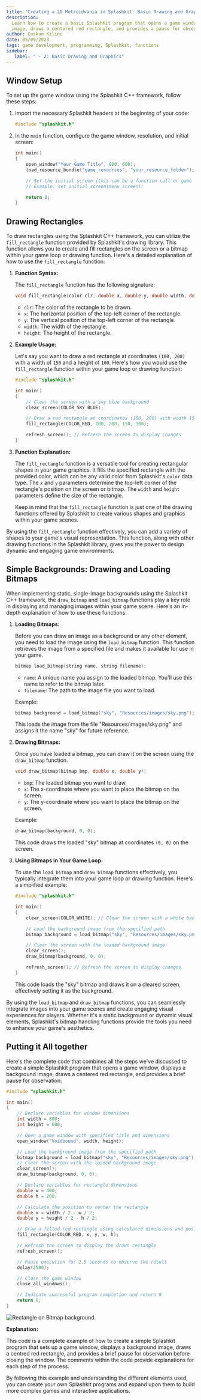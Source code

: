 ```yaml
---
title: "Creating a 2D Metroidvania in Splashkit: Basic Drawing and Graphics"
description:
  Learn how to create a basic SplashKit program that opens a game window, displays a background
  image, draws a centered red rectangle, and provides a pause for observation.
author: Coskun Kilinc
date: 05/09/2023
tags: game development, programming, Splashkit, functions
sidebar: 
   label: " - 2: Basic Drawing and Graphics"
---
```


## Window Setup

To set up the game window using the Splashkit C++ framework, follow these steps:

1. Import the necessary Splashkit headers at the beginning of your code:

   ```cpp
   #include "splashkit.h"
   ```

1. In the `main` function, configure the game window, resolution, and initial screen:

   ```cpp
   int main()
   {
       open_window("Your Game Title", 800, 600);
       load_resource_bundle("game_resources", "your_resource_folder");

       // Set the initial screen (this can be a function call or game loop)
       // Example: set_initial_screen(menu_screen);

       return 0;
   }
   ```

## Drawing Rectangles

To draw rectangles using the Splashkit C++ framework, you can utilize the `fill_rectangle` function
provided by Splashkit's drawing library. This function allows you to create and fill rectangles on
the screen or a bitmap within your game loop or drawing function. Here's a detailed explanation of
how to use the `fill_rectangle` function:

1. **Function Syntax:**

   The `fill_rectangle` function has the following signature:

   ```cpp
   void fill_rectangle(color clr, double x, double y, double width, double height);
   ```

   - `clr`: The color of the rectangle to be drawn.
   - `x`: The horizontal position of the top-left corner of the rectangle.
   - `y`: The vertical position of the top-left corner of the rectangle.
   - `width`: The width of the rectangle.
   - `height`: The height of the rectangle.

1. **Example Usage:**

   Let's say you want to draw a red rectangle at coordinates `(100, 200)` with a width of `150` and
   a height of `100`. Here's how you would use the `fill_rectangle` function within your game loop
   or drawing function:

   ```cpp
   #include "splashkit.h"

   int main()
   {
       // Clear the screen with a sky blue background
       clear_screen(COLOR_SKY_BLUE);

       // Draw a red rectangle at coordinates (100, 200) with width 150 and height 100
       fill_rectangle(COLOR_RED, 100, 200, 150, 100);

       refresh_screen(); // Refresh the screen to display changes
   }
   ```

1. **Function Explanation:**

   The `fill_rectangle` function is a versatile tool for creating rectangular shapes in your game
   graphics. It fills the specified rectangle with the provided color, which can be any valid color
   from Splashkit's `color` data type. The `x` and `y` parameters determine the top-left corner of
   the rectangle's position on the screen or bitmap. The `width` and `height` parameters define the
   size of the rectangle.

   Keep in mind that the `fill_rectangle` function is just one of the drawing functions offered by
   Splashkit to create various shapes and graphics within your game scenes.

By using the `fill_rectangle` function effectively, you can add a variety of shapes to your game's
visual representation. This function, along with other drawing functions in the Splashkit library,
gives you the power to design dynamic and engaging game environments.

## Simple Backgrounds: Drawing and Loading Bitmaps

When implementing static, single-image backgrounds using the Splashkit C++ framework, the
`draw_bitmap` and `load_bitmap` functions play a key role in displaying and managing images within
your game scene. Here's an in-depth explanation of how to use these functions:

1. **Loading Bitmaps:**

   Before you can draw an image as a background or any other element, you need to load the image
   using the `load_bitmap` function. This function retrieves the image from a specified file and
   makes it available for use in your game.

   ```cpp
   bitmap load_bitmap(string name, string filename);
   ```

   - `name`: A unique name you assign to the loaded bitmap. You'll use this name to refer to the
     bitmap later.
   - `filename`: The path to the image file you want to load.

   Example:

   ```cpp
   bitmap background = load_bitmap("sky", "Resources/images/sky.png");
   ```

   This loads the image from the file "Resources/images/sky.png" and assigns it the name "sky" for
   future reference.

1. **Drawing Bitmaps:**

   Once you have loaded a bitmap, you can draw it on the screen using the `draw_bitmap` function.

   ```cpp
   void draw_bitmap(bitmap bmp, double x, double y);
   ```

   - `bmp`: The loaded bitmap you want to draw.
   - `x`: The x-coordinate where you want to place the bitmap on the screen.
   - `y`: The y-coordinate where you want to place the bitmap on the screen.

   Example:

   ```cpp
   draw_bitmap(background, 0, 0);
   ```

   This code draws the loaded "sky" bitmap at coordinates `(0, 0)` on the screen.

1. **Using Bitmaps in Your Game Loop:**

   To use the `load_bitmap` and `draw_bitmap` functions effectively, you typically integrate them
   into your game loop or drawing function. Here's a simplified example:

   ```cpp
   #include "splashkit.h"

   int main()
   {
       clear_screen(COLOR_WHITE); // Clear the screen with a white background

       // Load the background image from the specified path
       bitmap background = load_bitmap("sky", "Resources/images/sky.png");

       // Clear the screen with the loaded background image
       clear_screen();
       draw_bitmap(background, 0, 0);

       refresh_screen(); // Refresh the screen to display changes
   }
   ```

   This code loads the "sky" bitmap and draws it on a cleared screen, effectively setting it as the
   background.

By using the `load_bitmap` and `draw_bitmap` functions, you can seamlessly integrate images into
your game scenes and create engaging visual experiences for players. Whether it's a static
background or dynamic visual elements, Splashkit's bitmap handling functions provide the tools you
need to enhance your game's aesthetics.

## Putting it All together

Here's the complete code that combines all the steps we've discussed to create a simple Splashkit
program that opens a game window, displays a background image, draws a centered red rectangle, and
provides a brief pause for observation:

```cpp
#include "splashkit.h"

int main()
{
    // Declare variables for window dimensions
    int width = 800;
    int height = 600;

    // Open a game window with specified title and dimensions
    open_window("Voidbound", width, height);

    // Load the background image from the specified path
    bitmap background = load_bitmap("sky", "Resources/images/sky.png");
    // Clear the screen with the loaded background image
    clear_screen();
    draw_bitmap(background, 0, 0);

    // Declare variables for rectangle dimensions
    double w = 400;
    double h = 200;

    // Calculate the position to center the rectangle
    double x = width / 2 - w / 2;
    double y = height / 2 - h / 2;

    // Draw a filled red rectangle using calculated dimensions and position
    fill_rectangle(COLOR_RED, x, y, w, h);

    // Refresh the screen to display the drawn rectangle
    refresh_screen();

    // Pause execution for 2.5 seconds to observe the result
    delay(2500);

    // Close the game window
    close_all_windows();

    // Indicate successful program completion and return 0
    return 0;
}
```

![Rectangle on Bitmap background.](rectangle_on_bitmap.png)

**Explanation:**

This code is a complete example of how to create a simple Splashkit program that sets up a game
window, displays a background image, draws a centred red rectangle, and provides a brief pause for
observation before closing the window. The comments within the code provide explanations for each
step of the process.

By following this example and understanding the different elements used, you can create your own
Splashkit programs and expand upon them to build more complex games and interactive applications.
